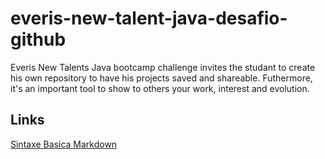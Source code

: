 # everis-new-talent-java-desafio-github

Everis New Talents Java bootcamp challenge invites the studant to create his own repository to have his projects saved and shareable. Futhermore, it's an important tool to show to others your work, interest and evolution.

## Links

[Sintaxe Basica Markdown](markdownguide.org/basic-syntax/)
